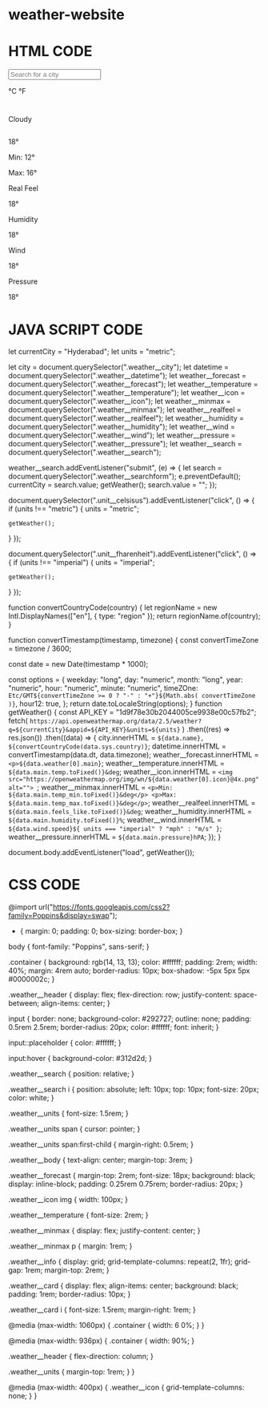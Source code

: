 # weather-website
# HTML CODE

<!DOCTYPE html>
<html lang="en">

<head>
    <meta charset="UTF-8">
    <meta name="viewport" content="width=device-width, initial-scale=1.0">
    <title>Weather App</title>
    <link rel="shortcut icon" href="/cloudy.png" type="image/x-icon" />
    <link rel="stylesheet" href="/style.css">
    <script src="/script.js" defer></script>
    <script src="https://kit.fontawesome.com/1a48c47b52.js" crossorigin="anonymous" defer></script>
    <script src="https://cdn.jsdelivr.net/npm/luxon@2.0.2/build/global/luxon.min.js" defer></script>
</head>

<body>
    <div class="container">
        <div class="weather__header">
            <form class="weather__search"  method="get">
                <input type="text" placeholder="Search for a city" class="weather__searchform">
                <i class="fa-solid fa-magnifying-glass"></i>
            </form>
            <div class="weather__units">
                <span class="unit__celsisus">&deg;C</span>
                <span class="unit__fharenheit">&deg;F</span>
            </div>
        </div>
        <div class="weather__body">
            <h1 class="weather__city"></h1>
            <div class="weather__datetime">
                <p></p>
            </div>
            <div class="weather__forecast">
                <p>Cloudy</p>
            </div>
            <div class="weather__icon">
                <img src="https://th.bing.com/th/id/OIP.eAldPEWygo1WkjWbutXVZAAAAA?pid=ImgDet&w=161&h=161&c=7" alt="">
            </div>
            <p class="weather__temperature">
                18&deg
            </p>
            <div class="weather__minmax">
                <p>Min: 12&deg;</p>
                <p>Max: 16&deg;</p>
            </div>
        </div>
        <div class="weather__info">
            <div class="weather__card">
                <i class="fa-solid fa-temperature-three-quarters"></i>
                <div>
                    <p>Real Feel</p>
                    <p class="weather__realfeel">18&deg;</p>
                </div>
            </div>
            <div class="weather__card">
                <i class="fa-solid fa-droplet"></i>
                <div>
                    <p>Humidity</p>
                    <p class="weather__humidity">18&deg;</p>
                </div>
            </div>
            <div class="weather__card">
                <i class="fa-solid fa-wind"></i>
                <div>
                    <p>Wind</p>
                    <p class="weather__wind">18&deg;</p>
                </div>
            </div>
            <div class="weather__card">
                <i class="fa-solid fa-stopwatch"></i>
                <div>
                    <p>Pressure</p>
                    <p class="weather__pressure">18&deg;</p>
                </div>
            </div>
        </div>
    </div>
</body>

</html>


# JAVA SCRIPT CODE

let currentCity = "Hyderabad";
let units = "metric";

let city = document.querySelector(".weather__city");
let datetime = document.querySelector(".weather__datetime");
let weather__forecast = document.querySelector(".weather__forecast");
let weather__temperature = document.querySelector(".weather__temperature");
let weather__icon = document.querySelector(".weather__icon");
let weather__minmax = document.querySelector(".weather__minmax");
let weather__realfeel = document.querySelector(".weather__realfeel");
let weather__humidity = document.querySelector(".weather__humidity");
let weather__wind = document.querySelector(".weather__wind");
let weather__pressure = document.querySelector(".weather__pressure");
let weather__search = document.querySelector(".weather__search");

weather__search.addEventListener("submit", (e) => {
  let search = document.querySelector(".weather__searchform");
  e.preventDefault();
  currentCity = search.value;
  getWeather();
  search.value = "";
});

document.querySelector(".unit__celsisus").addEventListener("click", () => {
  if (units !== "metric") {
    units = "metric";

    getWeather();
  }
});

document.querySelector(".unit__fharenheit").addEventListener("click", () => {
  if (units !== "imperial") {
    units = "imperial";

    getWeather();
  }
});

function convertCountryCode(country) {
  let regionName = new Intl.DisplayNames(["en"], { type: "region" });
  return regionName.of(country);
}

function convertTimestamp(timestamp, timezone) {
  const convertTimeZone = timezone / 3600;

  const date = new Date(timestamp * 1000);

  const options = {
    weekday: "long",
    day: "numeric",
    month: "long",
    year: "numeric",
    hour: "numeric",
    minute: "numeric",
    timeZOne: `Etc/GMT${convertTimeZone >= 0 ? "-" : "+"}${Math.abs(
      convertTimeZone
    )}`,
    hour12: true,
  };
  return date.toLocaleString(options);
}
function getWeather() {
  const API_KEY = "1d9f78e30b2044005ce9938e00c57fb2";
  fetch(
    `https://api.openweathermap.org/data/2.5/weather?q=${currentCity}&appid=${API_KEY}&units=${units}`
  )
    .then((res) => res.json())
    .then((data) => {
      city.innerHTML = `${data.name}, ${convertCountryCode(data.sys.country)}`;
      datetime.innerHTML = convertTimestamp(data.dt, data.timezone);
      weather__forecast.innerHTML = `<p>${data.weather[0].main}`;
      weather__temperature.innerHTML = `${data.main.temp.toFixed()}&deg`;
      weather__icon.innerHTML = `<img src="https://openweathermap.org/img/wn/${data.weather[0].icon}@4x.png" alt="">
      `;
      weather__minmax.innerHTML = `<p>Min: ${data.main.temp_min.toFixed()}&deg</p>
      <p>Max: ${data.main.temp_max.toFixed()}&deg</p>`;
      weather__realfeel.innerHTML = `${data.main.feels_like.toFixed()}&deg`;
      weather__humidity.innerHTML = `${data.main.humidity.toFixed()}%`;
      weather__wind.innerHTML = `${data.wind.speed}${
        units === "imperial" ? "mph" : "m/s"
      }`;
      weather__pressure.innerHTML = `${data.main.pressure}hPA`;
    });
}

document.body.addEventListener("load", getWeather());


# CSS CODE

@import url("https://fonts.googleapis.com/css2?family=Poppins&display=swap");

* {
  margin: 0;
  padding: 0;
  box-sizing: border-box;
}

body {
  font-family: "Poppins", sans-serif;
}

.container {
  background: rgb(14, 13, 13);
  color: #ffffff;
  padding: 2rem;
  width: 40%;
  margin: 4rem auto;
  border-radius: 10px;
  box-shadow: -5px 5px 5px #0000002c;
}

.weather__header {
  display: flex;
  flex-direction: row;
  justify-content: space-between;
  align-items: center;
}

input {
  border: none;
  background-color: #292727;
  outline: none;
  padding: 0.5rem 2.5rem;
  border-radius: 20px;
  color: #ffffff;
  font: inherit;
}

input::placeholder {
  color: #ffffff;
}

input:hover {
  background-color: #312d2d;
}

.weather__search {
  position: relative;
}

.weather__search i {
  position: absolute;
  left: 10px;
  top: 10px;
  font-size: 20px;
  color: white;
}

.weather__units {
  font-size: 1.5rem;
}

.weather__units span {
  cursor: pointer;
}

.weather__units span:first-child {
  margin-right: 0.5rem;
}

.weather__body {
  text-align: center;
  margin-top: 3rem;
}


.weather__forecast {
  margin-top: 2rem;
  font-size: 18px;
  background: black;
  display: inline-block;
  padding: 0.25rem 0.75rem;
  border-radius: 20px;
}

.weather__icon img {
  width: 100px;
}

.weather__temperature {
  font-size: 2rem;
}

.weather__minmax {
  display: flex;
  justify-content: center;
}

.weather__minmax p {
  margin: 1rem;
}

.weather__info {
  display: grid;
  grid-template-columns: repeat(2, 1fr);
  grid-gap: 1rem;
  margin-top: 2rem;
}

.weather__card {
  display: flex;
  align-items: center;
  background: black;
  padding: 1rem;
  border-radius: 10px;
}

.weather__card i {
  font-size: 1.5rem;
  margin-right: 1rem;
}

@media (max-width: 1060px) {
  .container {
    width: 6
    0%;
  }
}

@media (max-width: 936px) {
  .container {
    width: 90%;
  }

  .weather__header {
    flex-direction: column;
  }

  .weather__units {
    margin-top: 1rem;
  }
}

@media (max-width: 400px) {
  .weather__icon {
    grid-template-columns: none;
  }
}

